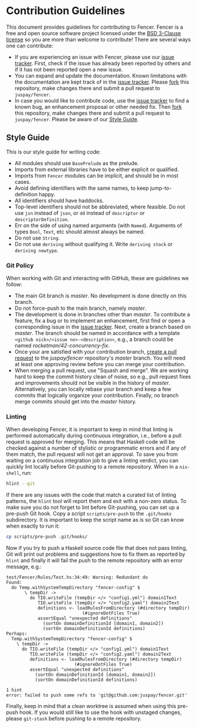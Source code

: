 # Contribution Guidelines

This document provides guidelines for contributing to Fencer. Fencer
is a free and open source software project licensed under the
[BSD 3-Clause license](LICENSE) so you are more than welcome to
contribute! There are several ways one can contribute:

- If you are experiencing an issue with Fencer, please use our
  [issue tracker](https://github.com/juspay/fencer/issues). First,
  check if the issue has already been reported by others and if it has
  not been reported open a new issue.
- You can expand and update the documentation. Known limitations with
  the documentation are kept track of in the
  [issue tracker](https://github.com/juspay/fencer/issues). Please
  [fork][1] this repository, make changes there and submit a pull request
  to `juspay/fencer`.
- In case you would like to contribute code, use the
  [issue tracker](https://github.com/juspay/fencer/issues) to find a
  known bug, an enhancement proposal or other needed fix. Then
  [fork][1] this repository, make changes there and submit a pull
  request to `juspay/fencer`. Please be aware of our
  [Style Guide](#style-guide).


## Style Guide

This is our style guide for writing code:

* All modules should use `BasePrelude` as the prelude.
* Imports from external libraries have to be either explicit or
  qualified.
* Imports from `Fencer` modules can be implicit, and should be in most
  cases.
* Avoid defining identifiers with the same names, to keep
  jump-to-definition happy.
* All identifiers should have haddocks.
* Top-level identifiers should not be abbreviated, where feasible. Do
  not use `jsn` instead of `json`, or `dd` instead of `descriptor` or
  `descriptorDefinition`.
* Err on the side of using named arguments (with `Named`). Arguments
  of types `Bool`, `Text`, etc should almost always be named.
* Do not use `String`.
* Do not use `deriving` without qualifying it. Write `deriving stock`
  or `deriving newtype`.


### Git Policy

When working with Git and interacting with GitHub, these are
guidelines we follow:

* The main Git branch is *master*. No development is done directly on
  this branch.
* Do not force-push to the main branch, namely *master*.
* The development is done in branches other than *master*. To
  contribute a feature, fix a bug or to implement an enhancement,
  first find or open a corresponding issue in the [issue
  tracker](https://github.com/juspay/fencer/issues). Next, create a
  branch based on *master*. The branch should be named in accordance
  with a template `<github nick>/<issue no>-<description>`, e.g., a
  branch could be named *rocketman/42-concurrency-fix*.
* Once your are satisfied with your contribution branch, [create a
  pull
  request](https://help.github.com/en/articles/creating-a-pull-request)
  to the *juspay/fencer* repository's *master* branch. You will need
  at least one approving review before you can merge your
  contribution.
* When merging a pull request, use "Squash and merge". We are working
  hard to keep the commit history clean of noise, so e.g., pull
  request fixes and improvements should not be visible in the history
  of *master*. Alternatively, you can locally rebase your branch and
  keep a few commits that logically organize your
  contribution. Finally, no branch merge commits should get into the
  *master* history.


### Linting

When developing Fencer, it is important to keep in mind that linting
is performed automatically during continuous integration, i.e., before
a pull request is approved for merging. This means that Haskell code
will be checked against a number of stylistic or programmatic errors
and if any of them match, the pull request will not get an
approval. To save you from waiting on a continuous integration job to
give a linting verdict, you can quickly lint locally before
Git-pushing to a remote repository. When in a `nix-shell`, run:

```bash
hlint --git
```

If there are any issues with the code that match a curated list of
linting patterns, the `hlint` tool will report them and exit with a
non-zero status. To make sure you do not forget to lint before
Git-pushing, you can set up a pre-push Git hook. Copy a script
`scripts/pre-push` to the `.git/hooks` subdirectory. It is important
to keep the script name as is so Git can know when exactly to run it:

```bash
cp scripts/pre-push .git/hooks/
```

Now if you try to push a Haskell source code file that does not pass
linting, Git will print out problems and suggestions how to fix them
as reported by `hlint` and finally it will fail the push to the remote
repository with an error message, e.g.:

```
test/Fencer/Rules/Test.hs:34:49: Warning: Redundant do
Found:
  do Temp.withSystemTempDirectory "fencer-config" $
       \ tempDir ->
         do TIO.writeFile (tempDir </> "config1.yml") domain1Text
            TIO.writeFile (tempDir </> "config2.yaml") domain2Text
            definitions <- loadRulesFromDirectory (#directory tempDir)
                             (#ignoreDotFiles True)
            assertEqual "unexpected definitions"
              (sortOn domainDefinitionId [domain1, domain2])
              (sortOn domainDefinitionId definitions)
Perhaps:
  Temp.withSystemTempDirectory "fencer-config" $
    \ tempDir ->
      do TIO.writeFile (tempDir </> "config1.yml") domain1Text
         TIO.writeFile (tempDir </> "config2.yaml") domain2Text
         definitions <- loadRulesFromDirectory (#directory tempDir)
                          (#ignoreDotFiles True)
         assertEqual "unexpected definitions"
           (sortOn domainDefinitionId [domain1, domain2])
           (sortOn domainDefinitionId definitions)

1 hint
error: failed to push some refs to 'git@github.com:juspay/fencer.git'
```

Finally, keep in mind that a clean worktree is assumed when using this
pre-push hook. If you would still like to use the hook with unstaged
changes, please `git-stash` before pushing to a remote repository.

[1]: https://help.github.com/en/github/getting-started-with-github/fork-a-repo
